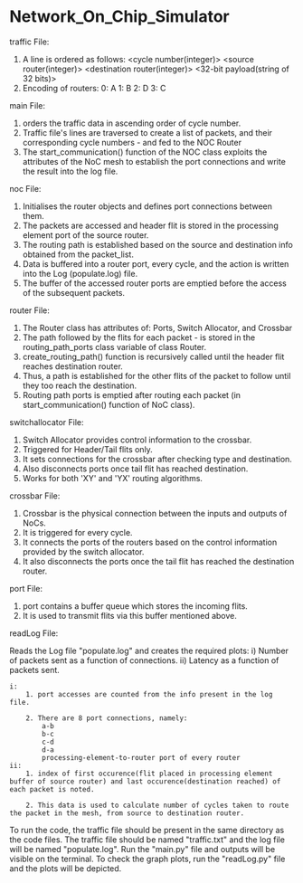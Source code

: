 # Network_On_Chip_Simulator


traffic File:

1. A line is ordered as follows:
    <cycle number(integer)> <space> <source router(integer)> <space> <destination router(integer)> <space> <32-bit payload(string of 32 bits)>
2. Encoding of routers:
   0: A
   1: B
   2: D
   3: C


main File:

1. orders the traffic data in ascending order of cycle number.
2. Traffic file's lines are traversed to create a list of packets, and their corresponding cycle numbers - and fed to the NOC Router
3. The start_communication() function of the NOC class exploits the attributes of the NoC mesh to establish the port connections and write the result into the log file.


noc File:

1. Initialises the router objects and defines port connections between them.
2. The packets are accessed and header flit is stored in the processing element port of the source router.
3. The routing path is established based on the source and destination info obtained from the packet_list.
4. Data is buffered into a router port, every cycle, and the action is written into the Log (populate.log) file.
5. The buffer of the accessed router ports are emptied before the access of the subsequent packets.


router File:

1. The Router class has attributes of: Ports, Switch Allocator, and Crossbar
2. The path followed by the flits for each packet - is stored in the routing_path_ports class variable of class Router.
3. create_routing_path() function is recursively called until the header flit reaches destination router.
4. Thus, a path is established for the other flits of the packet to follow until they too reach the destination.  
5. Routing path ports is emptied after routing each packet (in start_communication() function of NoC class).


switchallocator File:

1. Switch Allocator provides control information to the crossbar.   
2. Triggered for Header/Tail flits only.   
3. It sets connections for the crossbar after checking type and      destination.   
4. Also disconnects ports once tail flit has reached destination.   
5. Works for both 'XY' and 'YX' routing algorithms.   
    
    
crossbar File:

1. Crossbar is the physical connection between the inputs and outputs of NoCs.
2. It is triggered for every cycle.
3. It connects the ports of the routers based on the control information provided by the switch allocator.
4. It also disconnects the ports once the tail flit has reached the destination router.


port File:

1. port contains a buffer queue which stores the incoming flits.
2. It is used to transmit flits via this buffer mentioned above.


readLog File:

Reads the Log file "populate.log" and creates the required plots:
   i) Number of packets sent as a function of connections.
   ii) Latency as a function of packets sent.
   

    i:   
        1. port accesses are counted from the info present in the log file.
       
        2. There are 8 port connections, namely:
            a-b
            b-c
            c-d
            d-a
            processing-element-to-router port of every router
    ii:
        1. index of first occurence(flit placed in processing element buffer of source router) and last occurence(destination reached) of each packet is noted.

        2. This data is used to calculate number of cycles taken to route the packet in the mesh, from source to destination router.



To run the code, the traffic file should be present in the same directory as the code files. The traffic file should be named "traffic.txt" and the log file will be named "populate.log". Run the "main.py" file and outputs will be visible on the terminal. To check the graph plots, run the "readLog.py" file and the plots will be depicted.